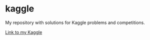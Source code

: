 # kaggle
My repository with solutions for Kaggle problems and competitions.

<a href="https://www.kaggle.com/yatzima/">Link to my Kaggle</a>
